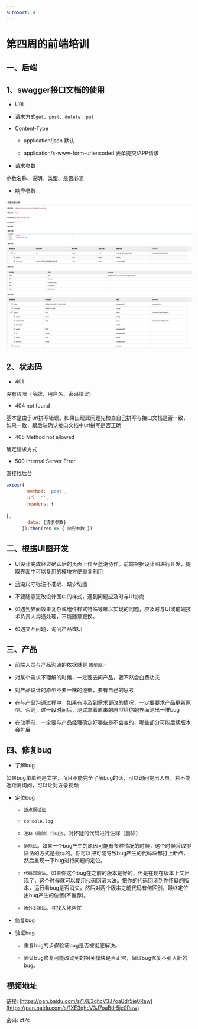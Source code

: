 ```yaml
---
autoSort: 4
---
```

# 第四周的前端培训
## 一、后端

## 1、swagger接口文档的使用

- URL

- 请求方式`get, post, delete, put`

- Content-Type

    - application/json 默认

    - application/x-www-form-urlencoded 表单提交/APP请求

- 请求参数

参数名称、说明、类型、是否必须

- 响应参数

![](/images/新人培训/image14.png "")

## 2、状态码

- 401

没有权限（令牌、用户名、密码错误）

- 404 not found

基本是由于url拼写错误。如果出现此问题先检查自己拼写与接口文档是否一致，如果一致，跟后端确认接口文档中url拼写是否正确

- 405 Method not allowed

确定请求方式

- 500 Internal Server Error

直接找后台

```javascript
axios({
        method: 'post',
        url: '',
        headers: {
			
},
        data: {请求参数}
      }).then(res => { 响应参数 })

```

## 二、根据UI图开发

-  UI设计完成经过确认后的页面上传至蓝湖协作。前端根据设计图进行开发，提取界面中可以复用的模块方便重复利用

- 蓝湖尺寸标注不准确、缺少切图

- 不要随意更改设计图中的样式，遇到问题应及时与UI协商

- 如遇到界面效果复杂或组件样式特殊等难以实现的问题，应及时与UI或前端技术负责人沟通处理，不能随意更换。

- 如遇交互问题，询问产品或UI

## 三、产品

- 前端人员与产品沟通的依据就是 `原型设计`

- 对某个需求不理解的时候，一定要去问产品，要不然会白费功夫

- 对产品设计的原型不要一味的遵循，要有自己的思考

- 在与产品沟通过程中，如果有涉及到需求更改的情况，一定要要求产品更新原型。否则，过一段时间后，测试拿着原来的原型给你的界面测出一堆bug

- 在动手前，一定要与产品经理确定好哪些是不会变的，哪些部分可能后续版本会扩展

## 四、修复bug

- 了解bug

如果bug单单纯是文字，而且不能完全了解bug的话，可以询问提出人员，若不能近距离询问，可以让对方录视频

- 定位bug

    - `断点调试法`

    - `console.log`

    - `注释（删除）代码法`。对怀疑的代码进行注释（删除）

    - `排除法`。如果一个bug产生的原因可能有多种情况的时候，这个时候采取排除法的方式是最优的。你可以把可能导致bug产生的代码块都打上断点，然后重现一下bug进行问题的定位。

    - `代码回滚法`。如果你这个bug在之前的版本是好的，但是在现在版本上又出现了，这个时候就可以使用代码回滚大法。把你的代码回滚到你怀疑的版本，运行看bug是否消失，然后对两个版本之前代码有何区别，最终定位出bug产生的位置(不推荐)。

    - `场外支援法`。寻找大佬帮忙

- 修复bug

- 验证bug

    - 重复bug的步骤验证bug是否被彻底解决。

    - 验证bug修复可能改动到的相关模块是否正常，保证bug修复不引入新的bug。

## 视频地址
链接: [https://pan.baidu.com/s/1XE3qhcV3J7oaBdr5je0Raw](https://pan.baidu.com/s/1XE3qhcV3J7oaBdr5je0Raw)

密码: ct7c





